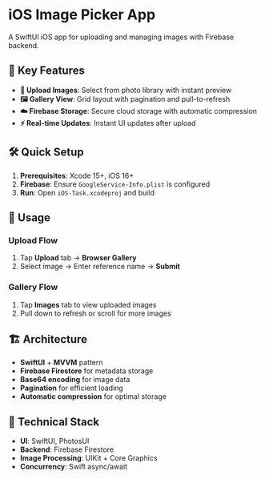# iOS Image Picker App

A SwiftUI iOS app for uploading and managing images with Firebase backend.

## 🚀 Key Features

- **📸 Upload Images**: Select from photo library with instant preview
- **🖼️ Gallery View**: Grid layout with pagination and pull-to-refresh
- **☁️ Firebase Storage**: Secure cloud storage with automatic compression
- **⚡ Real-time Updates**: Instant UI updates after upload

## 🛠️ Quick Setup

1. **Prerequisites**: Xcode 15+, iOS 16+
2. **Firebase**: Ensure `GoogleService-Info.plist` is configured
3. **Run**: Open `iOS-Task.xcodeproj` and build

## 📱 Usage

### Upload Flow
1. Tap **Upload** tab → **Browser Gallery**
2. Select image → Enter reference name → **Submit**

### Gallery Flow
1. Tap **Images** tab to view uploaded images
2. Pull down to refresh or scroll for more images

## 🏗️ Architecture

- **SwiftUI** + **MVVM** pattern
- **Firebase Firestore** for metadata storage
- **Base64 encoding** for image data
- **Pagination** for efficient loading
- **Automatic compression** for optimal storage

## 🔧 Technical Stack

- **UI**: SwiftUI, PhotosUI
- **Backend**: Firebase Firestore
- **Image Processing**: UIKit + Core Graphics
- **Concurrency**: Swift async/await
